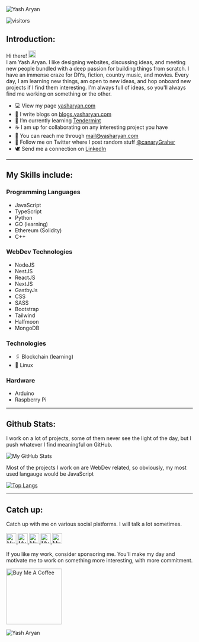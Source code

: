 ![Yash Aryan](https://capsule-render.vercel.app/api?type=waving&color=gradient&height=200&section=header&text=Yash%20Aryan&fontSize=60&&fontAlignY=35)


![visitors](https://visitor-badge.glitch.me/badge?page_id=canaryGrapher.canaryGrapher)
## Introduction:
Hi there! <img src="https://raw.githubusercontent.com/MartinHeinz/MartinHeinz/master/wave.gif" height="20" /><br />
I am Yash Aryan. I like designing websites, discussing ideas, and meeting new people bundled with a deep passion for building things from scratch. I have an immense craze for DIYs, fiction, country music, and movies. Every day, I am learning new things, am open to new ideas, and hop onboard new projects if I find them interesting. I'm always full of ideas, so you'll always find me working on something or the other.

- 💻 View my page [yasharyan.com](https://yasharyan.com/)
- 📃 I write blogs on [blogs.yasharyan.com](https://blogs.yasharyan.com)
- 🌱 I’m currently learning [Tendermint](https://tendermint.com/)
- ☕ I am up for collaborating on any interesting project you have
- 📧 You can reach me through [mail@yasharyan.com](mailto:mail@yasharyan.com)
- 📱 Follow me on Twitter where I post random stuff [@canaryGraher](https://twitter.com/canaryGrapher)
- 🕊 Send me a connection on [LinkedIn](https://www.linkedin.com/in/yasharyan/)

---


## My Skills include:

### Programming Languages
- JavaScript
- TypeScript
- Python
- GO (learning)
- Ethereum (Solidity) 
- C++

### WebDev Technologies
- NodeJS
- NestJS
- ReactJS
- NextJS
- GastbyJs
- CSS
- SASS
- Bootstrap
- Tailwind
- Halfmoon
- MongoDB

### Technologies
- 🖇️ Blockchain (learning)
- 🐧 Linux

### Hardware
- Arduino
- Raspberry Pi

---

## Github Stats:
I work on a lot of projects, some of them never see the light of the day, but I push whatever I find meaningful on GitHub.

![My GitHub Stats](https://github-readme-stats.vercel.app/api?username=canaryGrapher&theme=radical)

Most of the projects I work on are WebDev related, so obviously, my most used langauge would be JavaScript

[![Top Langs](https://github-readme-stats.vercel.app/api/top-langs/?username=canaryGrapher&hide=HTML&layout=compact)](https://github.com/canaryGrapher/github-readme-stats)

---

## Catch up:
Catch up with me on various social platforms. I will talk a lot sometimes.
<br /><br />
<a href="https://discord.gg/t2fz9HdfAr">
  <img alt="My discord server" width="27px" src="https://raw.githubusercontent.com/peterthehan/peterthehan/master/assets/discord.svg" />
</a>
<a href="https://twitter.com/canaryGrapher">
  <img alt="My Twitter Profile" width="27px" src="https://raw.githubusercontent.com/peterthehan/peterthehan/master/assets/twitter.svg" />
</a>
<a href="https://www.linkedin.com/in/yasharyan/">
  <img alt="My LinkedIn Page" width="27px" src="https://raw.githubusercontent.com/peterthehan/peterthehan/master/assets/linkedin.svg" />
</a>
<a href="https://www.facebook.com/enc0dable">
  <img alt="My facebook page" width="27px" src="https://raw.githubusercontent.com/peterthehan/peterthehan/master/assets/facebook.svg" />
</a>
<a href="https://www.instagram.com/encodable/">
  <img alt="My instagram page" width="27px" src="https://raw.githubusercontent.com/gist/jemminger/91c69559f5ce1cc45cecc1f2614325c6/raw/809bb0a961444f293a1e65fa4ead494bd93a77c6/instagram.svg" />
</a>
<br /> <br />
If you like my work, consider sponsoring me. You'll make my day and motivate me to work on something more interesting, with more commitment.

<a href="https://www.buymeacoffee.com/yasharyan" target="_blank"><img src="https://cdn.buymeacoffee.com/buttons/v2/default-red.png" alt="Buy Me A Coffee" width="150" ></a>

![Yash Aryan](https://capsule-render.vercel.app/api?type=waving&color=gradient&height=100&section=footer)
